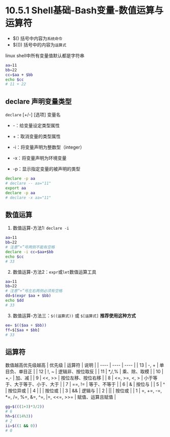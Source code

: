 # 10.5.1 Shell基础-Bash变量-数值运算与运算符
- $() 括号中内容为`系统命令`
- $(()) 括号中的内容为`运算式`

linux shell中所有变量值默认都是字符串
```bash
aa=11
bb=22
cc=$aa + $bb
echo $cc
# 11 + 22
```
## declare 声明变量类型
`declare` [+/-] [选项] 变量名
- -：给变量设定类型属性
- +：取消变量的类型属性

- -i：将变量声明为整数型（integer）
- -x：将变量声明为环境变量
- -p：显示指定变量的被声明的类型

```bash
declare -p aa
# declare -- aa="11"
export aa
declare -p aa
# declare -x aa="11"
```
## 数值运算
1. 数值运算-方法1: `declare -i`
```bash
aa=11
bb=22
# 注意“+”号两侧不能有空格
declare -i cc=$aa+$bb
echo $cc
# 33
```
2. 数值运算-方法2：`expr`或`let`数值运算工具
```bash
aa=11
bb=22
# 注意“+”号左右两侧必须有空格
dd=$(expr $aa + $bb)
echo $dd
# 33
```
3. 数值运算-方法三：`$((运算式))` 或 `$[运算式]` **推荐使用这种方式**
```bash
ee= $(($aa + $bb))
ff=$[$aa + $bb]
# 33
```
## 运算符
数值越高优先级越高
| 优先级 | 运算符 | 说明 |
| ---- | ---- | ---- |
| 13 | -, + | 单目负、单目正 |
| 12 | !, ~ | 逻辑非、按位取反 |
| 11 | *,/,% | 乘、除、取模 |
| 10 | +,- | 加、减 |
| 9 | <<, >> | 按位左移、按位右移 |
| 8 | <=, >=, <, > | 小于等于、大于等于、小于、大于 |
| 7 | ==, != | 等于、不等于 |
| 6 | & | 按位与 |
| 5 | ^ | 按位异或 |
| 4 | \| | 按位或 |
| 3 | && | 逻辑与 |
| 2 | \|\| | 按位或 |
| 1 | =, +=, -=, *=, /=, %=, &=, ^=, \|=, <<=, >>=  | 赋值、运算且赋值 |

```bash
gg=$(((1+3)*3/2))
# 6
hh=$((14%3))
# 2
ii=$((1 && 0))
# 0
```
